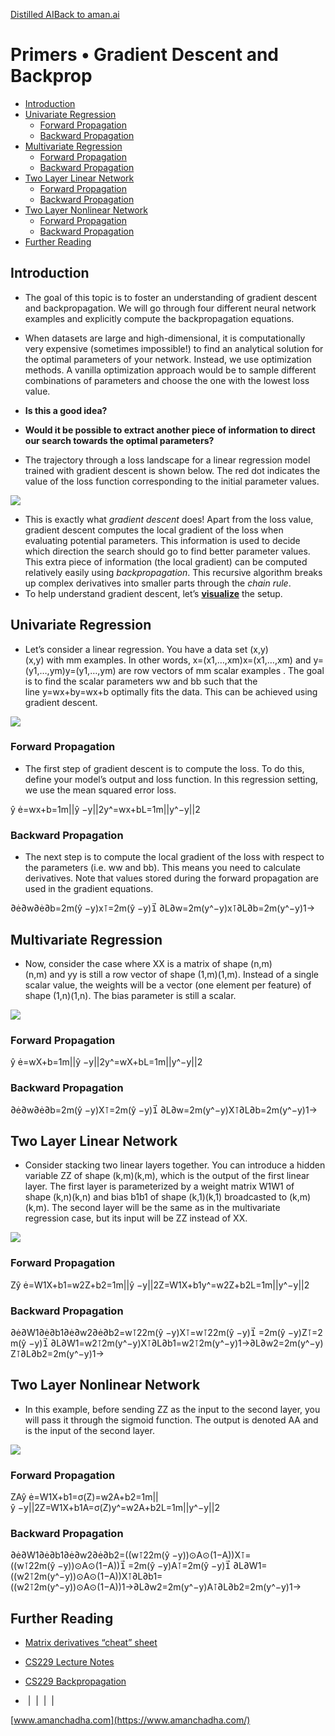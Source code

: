 [Distilled AI](https://aman.ai/primers/ai/)[Back to aman.ai](https://aman.ai/)

# Primers • Gradient Descent and Backprop

- [Introduction](https://aman.ai/primers/ai/gradient-descent-and-backprop/#introduction)
- [Univariate Regression](https://aman.ai/primers/ai/gradient-descent-and-backprop/#univariate-regression)
    - [Forward Propagation](https://aman.ai/primers/ai/gradient-descent-and-backprop/#forward-propagation)
    - [Backward Propagation](https://aman.ai/primers/ai/gradient-descent-and-backprop/#backward-propagation)
- [Multivariate Regression](https://aman.ai/primers/ai/gradient-descent-and-backprop/#multivariate-regression)
    - [Forward Propagation](https://aman.ai/primers/ai/gradient-descent-and-backprop/#forward-propagation-1)
    - [Backward Propagation](https://aman.ai/primers/ai/gradient-descent-and-backprop/#backward-propagation-1)
- [Two Layer Linear Network](https://aman.ai/primers/ai/gradient-descent-and-backprop/#two-layer-linear-network)
    - [Forward Propagation](https://aman.ai/primers/ai/gradient-descent-and-backprop/#forward-propagation-2)
    - [Backward Propagation](https://aman.ai/primers/ai/gradient-descent-and-backprop/#backward-propagation-2)
- [Two Layer Nonlinear Network](https://aman.ai/primers/ai/gradient-descent-and-backprop/#two-layer-nonlinear-network)
    - [Forward Propagation](https://aman.ai/primers/ai/gradient-descent-and-backprop/#forward-propagation-3)
    - [Backward Propagation](https://aman.ai/primers/ai/gradient-descent-and-backprop/#backward-propagation-3)
- [Further Reading](https://aman.ai/primers/ai/gradient-descent-and-backprop/#further-reading)

## Introduction

- The goal of this topic is to foster an understanding of gradient descent and backpropagation. We will go through four different neural network examples and explicitly compute the backpropagation equations.
- When datasets are large and high-dimensional, it is computationally very expensive (sometimes impossible!) to find an analytical solution for the optimal parameters of your network. Instead, we use optimization methods. A vanilla optimization approach would be to sample different combinations of parameters and choose the one with the lowest loss value.
- **Is this a good idea?**
- **Would it be possible to extract another piece of information to direct our search towards the optimal parameters?**
    
- The trajectory through a loss landscape for a linear regression model trained with gradient descent is shown below. The red dot indicates the value of the loss function corresponding to the initial parameter values.

[![](https://aman.ai/primers/ai/assets/gradient-descent-and-backprop/optimization.png)](https://rawgit.com/danielkunin/Deeplearning-Visualizations/master/optimization/index.html)

- This is exactly what _gradient descent_ does! Apart from the loss value, gradient descent computes the local gradient of the loss when evaluating potential parameters. This information is used to decide which direction the search should go to find better parameter values. This extra piece of information (the local gradient) can be computed relatively easily using _backpropagation_. This recursive algorithm breaks up complex derivatives into smaller parts through the _chain rule_.
- To help understand gradient descent, let’s **[visualize](https://rawgit.com/danielkunin/Deeplearning-Visualizations/master/optimization/index.html)** the setup.

## Univariate Regression

- Let’s consider a linear regression. You have a data set (x,y)(x,y) with mm examples. In other words, x=(x1,…,xm)x=(x1,…,xm) and y=(y1,…,ym)y=(y1,…,ym) are row vectors of mm scalar examples . The goal is to find the scalar parameters ww and bb such that the line y=wx+by=wx+b optimally fits the data. This can be achieved using gradient descent.

![](https://aman.ai/primers/ai/assets/gradient-descent-and-backprop/model.png)

### Forward Propagation

- The first step of gradient descent is to compute the loss. To do this, define your model’s output and loss function. In this regression setting, we use the mean squared error loss.

ŷ =wx+b=1m||ŷ −y||2y^=wx+bL=1m||y^−y||2

### Backward Propagation

- The next step is to compute the local gradient of the loss with respect to the parameters (i.e. ww and bb). This means you need to calculate derivatives. Note that values stored during the forward propagation are used in the gradient equations.

∂∂w∂∂b=2m(ŷ −y)x⊺=2m(ŷ −y)1⃗ ∂L∂w=2m(y^−y)x⊺∂L∂b=2m(y^−y)1→

## Multivariate Regression

- Now, consider the case where XX is a matrix of shape (n,m)(n,m) and yy is still a row vector of shape (1,m)(1,m). Instead of a single scalar value, the weights will be a vector (one element per feature) of shape (1,n)(1,n). The bias parameter is still a scalar.

![](https://aman.ai/primers/ai/assets/gradient-descent-and-backprop/model1.png)

### Forward Propagation

ŷ =wX+b=1m||ŷ −y||2y^=wX+bL=1m||y^−y||2

### Backward Propagation

∂∂w∂∂b=2m(ŷ −y)X⊺=2m(ŷ −y)1⃗ ∂L∂w=2m(y^−y)X⊺∂L∂b=2m(y^−y)1→

## Two Layer Linear Network

- Consider stacking two linear layers together. You can introduce a hidden variable ZZ of shape (k,m)(k,m), which is the output of the first linear layer. The first layer is parameterized by a weight matrix W1W1 of shape (k,n)(k,n) and bias b1b1 of shape (k,1)(k,1) broadcasted to (k,m)(k,m). The second layer will be the same as in the multivariate regression case, but its input will be ZZ instead of XX.

![](https://aman.ai/primers/ai/assets/gradient-descent-and-backprop/model2.png)

### Forward Propagation

Zŷ =W1X+b1=w2Z+b2=1m||ŷ −y||2Z=W1X+b1y^=w2Z+b2L=1m||y^−y||2

### Backward Propagation

∂∂W1∂∂b1∂∂w2∂∂b2=w⊺22m(ŷ −y)X⊺=w⊺22m(ŷ −y)1⃗ =2m(ŷ −y)Z⊺=2m(ŷ −y)1⃗ ∂L∂W1=w2⊺2m(y^−y)X⊺∂L∂b1=w2⊺2m(y^−y)1→∂L∂w2=2m(y^−y)Z⊺∂L∂b2=2m(y^−y)1→

## Two Layer Nonlinear Network

- In this example, before sending ZZ as the input to the second layer, you will pass it through the sigmoid function. The output is denoted AA and is the input of the second layer.

![](https://aman.ai/primers/ai/assets/gradient-descent-and-backprop/model3.png)

### Forward Propagation

ZAŷ =W1X+b1=σ(Z)=w2A+b2=1m||ŷ −y||2Z=W1X+b1A=σ(Z)y^=w2A+b2L=1m||y^−y||2

### Backward Propagation

∂∂W1∂∂b1∂∂w2∂∂b2=((w⊺22m(ŷ −y))⊙A⊙(1−A))X⊺=((w⊺22m(ŷ −y))⊙A⊙(1−A))1⃗ =2m(ŷ −y)A⊺=2m(ŷ −y)1⃗ ∂L∂W1=((w2⊺2m(y^−y))⊙A⊙(1−A))X⊺∂L∂b1=((w2⊺2m(y^−y))⊙A⊙(1−A))1→∂L∂w2=2m(y^−y)A⊺∂L∂b2=2m(y^−y)1→

## Further Reading

- [Matrix derivatives “cheat” sheet](http://www.gatsby.ucl.ac.uk/teaching/courses/sntn/sntn-2017/resources/Matrix_derivatives_cribsheet.pdf)
- [CS229 Lecture Notes](http://cs229.stanford.edu/notes/cs229-notes-deep_learning.pdf)
- [CS229 Backpropagation](http://cs229.stanford.edu/notes/cs229-notes-backprop.pdf)

-  [](https://github.com/amanchadha)|  [](https://citations.amanchadha.com/)|  [](https://twitter.com/i_amanchadha)|  [](mailto:hi@aman.ai)| 

[www.amanchadha.com](https://www.amanchadha.com/)